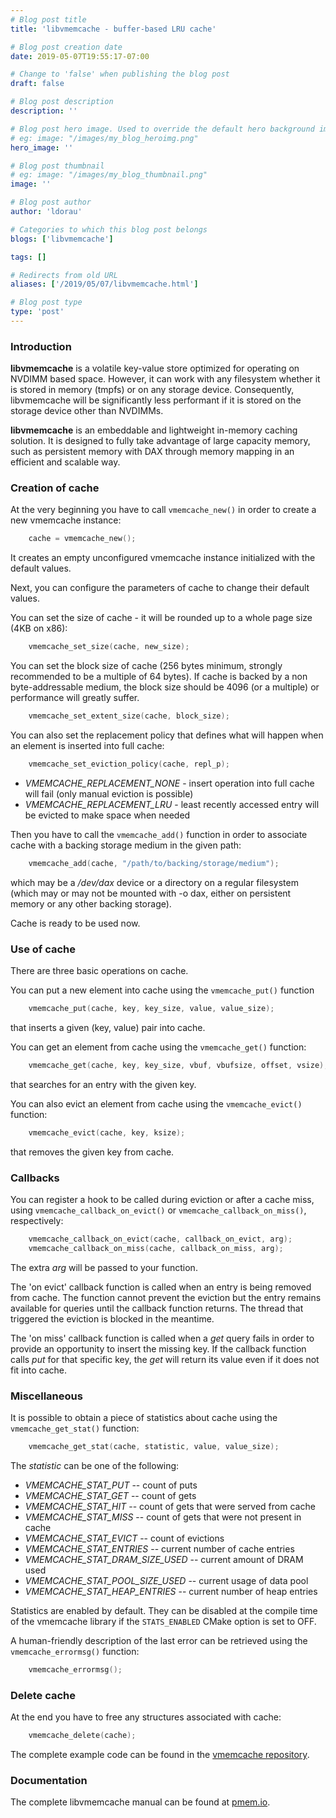 ```yaml
---
# Blog post title
title: 'libvmemcache - buffer-based LRU cache'

# Blog post creation date
date: 2019-05-07T19:55:17-07:00

# Change to 'false' when publishing the blog post
draft: false

# Blog post description
description: ''

# Blog post hero image. Used to override the default hero background image.
# eg: image: "/images/my_blog_heroimg.png"
hero_image: ''

# Blog post thumbnail
# eg: image: "/images/my_blog_thumbnail.png"
image: ''

# Blog post author
author: 'ldorau'

# Categories to which this blog post belongs
blogs: ['libvmemcache']

tags: []

# Redirects from old URL
aliases: ['/2019/05/07/libvmemcache.html']

# Blog post type
type: 'post'
---
```


### Introduction

**libvmemcache** is a volatile key-value store optimized for operating on
NVDIMM based space. However, it can work with any filesystem whether it is
stored in memory (tmpfs) or on any storage device. Consequently, libvmemcache
will be significantly less performant if it is stored on the storage device
other than NVDIMMs.

**libvmemcache** is an embeddable and lightweight in-memory caching solution.
It is designed to fully take advantage of large capacity memory,
such as persistent memory with DAX through memory mapping in an efficient
and scalable way.

### Creation of cache

At the very beginning you have to call `vmemcache_new()`
in order to create a new vmemcache instance:

```c
	cache = vmemcache_new();
```

It creates an empty unconfigured vmemcache instance initialized
with the default values.

Next, you can configure the parameters of cache to change
their default values.

You can set the size of cache - it will be rounded up
to a whole page size (4KB on x86):

```c
	vmemcache_set_size(cache, new_size);
```

You can set the block size of cache (256 bytes minimum,
strongly recommended to be a multiple of 64 bytes). If cache is backed
by a non byte-addressable medium, the block size should be 4096 (or a multiple)
or performance will greatly suffer.

```c
	vmemcache_set_extent_size(cache, block_size);
```

You can also set the replacement policy that defines what will happen
when an element is inserted into full cache:

```c
	vmemcache_set_eviction_policy(cache, repl_p);
```

- _VMEMCACHE_REPLACEMENT_NONE_ - insert operation into full cache will fail
  (only manual eviction is possible)
- _VMEMCACHE_REPLACEMENT_LRU_ - least recently accessed entry will be evicted
  to make space when needed

Then you have to call the `vmemcache_add()` function in order to associate
cache with a backing storage medium in the given path:

```c
	vmemcache_add(cache, "/path/to/backing/storage/medium");
```

which may be a _/dev/dax_ device or a directory on a regular filesystem
(which may or may not be mounted with -o dax, either on persistent memory
or any other backing storage).

Cache is ready to be used now.

### Use of cache

There are three basic operations on cache.

You can put a new element into cache using the `vmemcache_put()` function

```c
	vmemcache_put(cache, key, key_size, value, value_size);
```

that inserts a given (key, value) pair into cache.

You can get an element from cache using the `vmemcache_get()` function:

```c
	vmemcache_get(cache, key, key_size, vbuf, vbufsize, offset, vsize);
```

that searches for an entry with the given key.

You can also evict an element from cache using the `vmemcache_evict()`
function:

```c
	vmemcache_evict(cache, key, ksize);
```

that removes the given key from cache.

### Callbacks

You can register a hook to be called during eviction or after a cache miss,
using `vmemcache_callback_on_evict()` or `vmemcache_callback_on_miss()`,
respectively:

```c
	vmemcache_callback_on_evict(cache, callback_on_evict, arg);
	vmemcache_callback_on_miss(cache, callback_on_miss, arg);
```

The extra _arg_ will be passed to your function.

The 'on evict' callback function is called when an entry is being removed from
cache. The function cannot prevent the eviction but the entry remains available
for queries until the callback function returns. The thread that triggered
the eviction is blocked in the meantime.

The 'on miss' callback function is called when a _get_ query fails in order to
provide an opportunity to insert the missing key. If the callback function
calls _put_ for that specific key, the _get_ will return its value even
if it does not fit into cache.

### Miscellaneous

It is possible to obtain a piece of statistics about cache
using the `vmemcache_get_stat()` function:

```c
	vmemcache_get_stat(cache, statistic, value, value_size);
```

The _statistic_ can be one of the following:

- _VMEMCACHE_STAT_PUT_ -- count of puts
- _VMEMCACHE_STAT_GET_ -- count of gets
- _VMEMCACHE_STAT_HIT_ -- count of gets that were served from cache
- _VMEMCACHE_STAT_MISS_ -- count of gets that were not present in cache
- _VMEMCACHE_STAT_EVICT_ -- count of evictions
- _VMEMCACHE_STAT_ENTRIES_ -- current number of cache entries
- _VMEMCACHE_STAT_DRAM_SIZE_USED_ -- current amount of DRAM used
- _VMEMCACHE_STAT_POOL_SIZE_USED_ -- current usage of data pool
- _VMEMCACHE_STAT_HEAP_ENTRIES_ -- current number of heap entries

Statistics are enabled by default. They can be disabled at the compile time
of the vmemcache library if the `STATS_ENABLED` CMake option is set to OFF.

A human-friendly description of the last error can be retrieved using
the `vmemcache_errormsg()` function:

```c
	vmemcache_errormsg();
```

### Delete cache

At the end you have to free any structures associated with cache:

```c
	vmemcache_delete(cache);
```

The complete example code can be found in the
[vmemcache repository](https://github.com/pmem/vmemcache/blob/master/tests/example.c).

### Documentation

The complete libvmemcache manual can be found at
[pmem.io](https://pmem.io/vmemcache/manpages/master/vmemcache.3.html).
